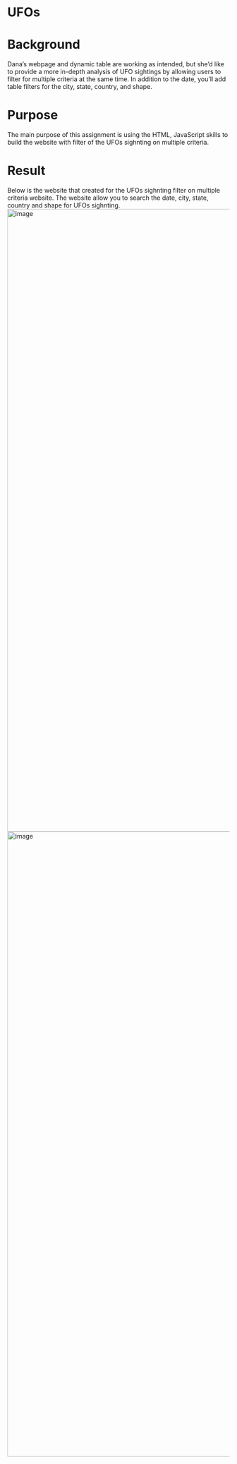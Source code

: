 # UFOs
# Background

Dana’s webpage and dynamic table are working as intended, but she’d like to provide a more in-depth analysis of UFO sightings by allowing users to filter for multiple criteria at the same time. In addition to the date, you’ll add table filters for the city, state, country, and shape.

# Purpose
The main purpose of this assignment is using the HTML, JavaScript skills to build the website with filter of the UFOs sighnting on multiple criteria.

# Result
Below is the website that created for the UFOs sighnting filter on multiple criteria website. The website allow you to search the date, city, state, country and shape for UFOs sighnting.
<img width="1411" alt="image" src="https://user-images.githubusercontent.com/6320035/169725050-b7e03c75-1836-42de-9d78-d6d82705dcfa.png">
<img width="1417" alt="image" src="https://user-images.githubusercontent.com/6320035/169725211-20e16807-e3ec-4373-a639-d115d6a9aa14.png">
